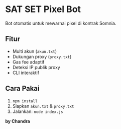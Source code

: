 # SAT SET Pixel Bot

Bot otomatis untuk mewarnai pixel di kontrak Somnia.

## Fitur
- Multi akun (`akun.txt`)
- Dukungan proxy (`proxy.txt`)
- Gas fee adaptif
- Deteksi IP publik proxy
- CLI interaktif

## Cara Pakai
1. `npm install`
2. Siapkan `akun.txt` & `proxy.txt`
3. Jalankan: `node index.js`

**by Chandra**
